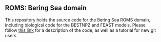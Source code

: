 ## ROMS: Bering Sea domain

This repository holds the source code for the Bering Sea ROMS domain, including biological code for the BESTNPZ and FEAST models.  Please follow [this link](http://kakearney.github.io/roms-bering-sea/) for a description of the code, as well as a tutorial for new git users.